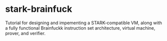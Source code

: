 # stark-brainfuck

Tutorial for designing and impementing a STARK-compatible VM, along with a
fully functional Brainfuckk instruction set architecture, virtual machine,
prover, and verifier.

